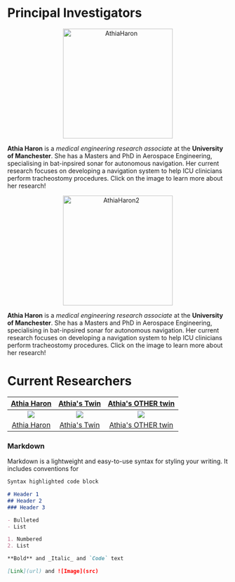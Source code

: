 # Principal Investigators


<p align="center">
         <a href="https://athiaharon.github.io/">
           <img alt="AthiaHaron" src="https://athiaharon.github.io/profile.png"
            width=250" height="250">
         </a>                
</p>
                                
**Athia Haron** is a _medical engineering research associate_ at the **University of Manchester**. She has a Masters and PhD in Aerospace Engineering, specialising in bat-inpsired sonar for autonomous navigation. Her current research focuses on developing a navigation system to help ICU clinicians perform tracheostomy procedures. Click on the image to learn more about her research!
                                   
<p align="center">
         <a href="https://athiaharon.github.io/">
           <img alt="AthiaHaron2" src="https://athiaharon.github.io/profile.png"
            width=250" height="250">
         </a>                
</p>
                                
**Athia Haron** is a _medical engineering research associate_ at the **University of Manchester**. She has a Masters and PhD in Aerospace Engineering, specialising in bat-inpsired sonar for autonomous navigation. Her current research focuses on developing a navigation system to help ICU clinicians perform tracheostomy procedures. Click on the image to learn more about her research!

# Current Researchers
                                
[Athia Haron](https://athiaharon.github.io)       |  [Athia's Twin](https://athiaharon.github.io)     | [Athia's OTHER twin](https://athiaharon.github.io) 
:-------------------------:|:-------------------------:|:--------------------------:
![](https://athiaharon.github.io/profile.png) | ![](https://athiaharon.github.io/profile.png) | ![](https://athiaharon.github.io/profile.png)
[Athia Haron](https://athiaharon.github.io)       |  [Athia's Twin](https://athiaharon.github.io)     | [Athia's OTHER twin](https://athiaharon.github.io) 


### Markdown

Markdown is a lightweight and easy-to-use syntax for styling your writing. It includes conventions for

```markdown
Syntax highlighted code block

# Header 1
## Header 2
### Header 3

- Bulleted
- List

1. Numbered
2. List

**Bold** and _Italic_ and `Code` text

[Link](url) and ![Image](src)
```

